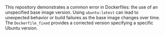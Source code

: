 This repository demonstrates a common error in Dockerfiles: the use of an unspecified base image version.  Using `ubuntu:latest` can lead to unexpected behavior or build failures as the base image changes over time.  The `Dockerfile_fixed` provides a corrected version specifying a specific Ubuntu version.